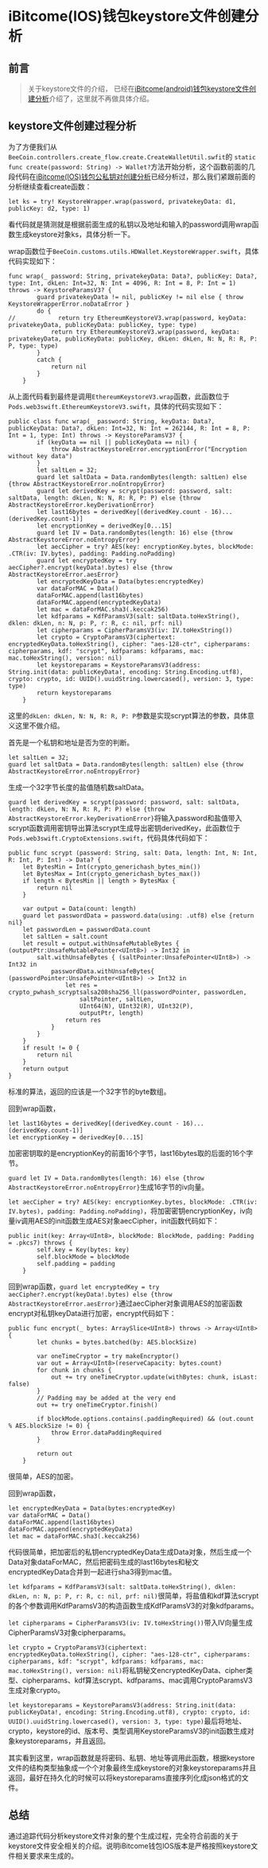 # iBitcome(IOS)钱包keystore文件创建分析


## 前言

>关于keystore文件的介绍， 已经在[iBitcome(android)钱包keystore文件创建分析](./iBitcome\(android\)钱包keystore文件创建分析.md)介绍了，这里就不再做具体介绍。


## keystore文件创建过程分析

为了方便我们从`BeeCoin.controllers.create_flow.create.CreateWalletUtil.swfit`的 `static func create(password: String) -> Wallet?`方法开始分析，这个函数前面的几段代码在[iBitcome(IOS)钱包公私钥对创建分析](./iBitcome\(IOS\)钱包公私钥对创建分析.md)已经分析过，那么我们紧跟前面的分析继续查看create函数：

```
let ks = try! KeystoreWrapper.wrap(password, privatekeyData: d1, publicKey: d2, type: 1)
```
看代码就是猜测就是根据前面生成的私钥以及地址和输入的password调用wrap函数生成keystore对象ks，具体分析一下。

wrap函数位于`BeeCoin.customs.utils.HDWallet.KeystoreWrapper.swift`，具体代码实现如下：

```
func wrap(_ password: String, privatekeyData: Data?, publicKey: Data?, type: Int, dkLen: Int=32, N: Int = 4096, R: Int = 8, P: Int = 1) throws -> KeystoreParamsV3? {
        guard privatekeyData != nil, publicKey != nil else { throw KeystoreWrapperError.noDataError }
        do {
//            return try EthereumKeystoreV3.wrap(password, keyData: privatekeyData, publicKeyData: publicKey, type: type)
            return try EthereumKeystoreV3.wrap(password, keyData: privatekeyData, publicKeyData: publicKey, dkLen: dkLen, N: N, R: R, P: P, type: type)
        }
        catch {
            return nil
        }
    }
```
从上面代码看到最终是调用`EthereumKeystoreV3.wrap`函数，此函数位于`Pods.web3swift.EthereumKeystoreV3.swift`，具体的代码实现如下：

```
public class func wrap(_ password: String, keyData: Data?, publicKeyData: Data?, dkLen: Int=32, N: Int = 262144, R: Int = 8, P: Int = 1, type: Int) throws -> KeystoreParamsV3? {
        if (keyData == nil || publicKeyData == nil) {
            throw AbstractKeystoreError.encryptionError("Encryption without key data")
        }
        let saltLen = 32;
        guard let saltData = Data.randomBytes(length: saltLen) else {throw AbstractKeystoreError.noEntropyError}
        guard let derivedKey = scrypt(password: password, salt: saltData, length: dkLen, N: N, R: R, P: P) else {throw AbstractKeystoreError.keyDerivationError}
        let last16bytes = derivedKey[(derivedKey.count - 16)...(derivedKey.count-1)]
        let encryptionKey = derivedKey[0...15]
        guard let IV = Data.randomBytes(length: 16) else {throw AbstractKeystoreError.noEntropyError}
        let aecCipher = try? AES(key: encryptionKey.bytes, blockMode: .CTR(iv: IV.bytes), padding: Padding.noPadding)
        guard let encryptedKey = try aecCipher?.encrypt(keyData!.bytes) else {throw AbstractKeystoreError.aesError}
        let encryptedKeyData = Data(bytes:encryptedKey)
        var dataForMAC = Data()
        dataForMAC.append(last16bytes)
        dataForMAC.append(encryptedKeyData)
        let mac = dataForMAC.sha3(.keccak256)
        let kdfparams = KdfParamsV3(salt: saltData.toHexString(), dklen: dkLen, n: N, p: P, r: R, c: nil, prf: nil)
        let cipherparams = CipherParamsV3(iv: IV.toHexString())
        let crypto = CryptoParamsV3(ciphertext: encryptedKeyData.toHexString(), cipher: "aes-128-ctr", cipherparams: cipherparams, kdf: "scrypt", kdfparams: kdfparams, mac: mac.toHexString(), version: nil)
        let keystoreparams = KeystoreParamsV3(address: String.init(data: publicKeyData!, encoding: String.Encoding.utf8), crypto: crypto, id: UUID().uuidString.lowercased(), version: 3, type: type)
        return keystoreparams
    }
```
这里的`dkLen: dkLen, N: N, R: R, P: P`参数是实现scrypt算法的参数，具体意义这里不做介绍。

首先是一个私钥和地址是否为空的判断。

```
let saltLen = 32;
guard let saltData = Data.randomBytes(length: saltLen) else {throw AbstractKeystoreError.noEntropyError}
```
生成一个32字节长度的盐值随机数saltData。

`guard let derivedKey = scrypt(password: password, salt: saltData, length: dkLen, N: N, R: R, P: P) else {throw AbstractKeystoreError.keyDerivationError}`将输入password和盐值带入scrypt函数调用密钥导出算法scrypt生成导出密钥derivedKey，此函数位于`Pods.web3swift.CryptoExtensions.swift`，代码具体代码如下：

```
public func scrypt (password: String, salt: Data, length: Int, N: Int, R: Int, P: Int) -> Data? {
    let BytesMin = Int(crypto_generichash_bytes_min())
    let BytesMax = Int(crypto_generichash_bytes_max())
    if length < BytesMin || length > BytesMax {
        return nil
    }
    
    var output = Data(count: length)
    guard let passwordData = password.data(using: .utf8) else {return nil}
    let passwordLen = passwordData.count
    let saltLen = salt.count
    let result = output.withUnsafeMutableBytes { (outputPtr:UnsafeMutablePointer<UInt8>) -> Int32 in
        salt.withUnsafeBytes { (saltPointer:UnsafePointer<UInt8>) -> Int32 in
            passwordData.withUnsafeBytes{ (passwordPointer:UnsafePointer<UInt8>) -> Int32 in
                let res = crypto_pwhash_scryptsalsa208sha256_ll(passwordPointer, passwordLen,
                    saltPointer, saltLen,
                    UInt64(N), UInt32(R), UInt32(P),
                    outputPtr, length)
                return res
            }
        }
    }
    if result != 0 {
        return nil
    }
    return output
}

```
标准的算法，返回的应该是一个32字节的byte数组。

回到wrap函数，

```
let last16bytes = derivedKey[(derivedKey.count - 16)...(derivedKey.count-1)]
let encryptionKey = derivedKey[0...15]
```

加密密钥取的是encryptionKey的前面16个字节，last16bytes取的后面的16个字节。

`guard let IV = Data.randomBytes(length: 16) else {throw AbstractKeystoreError.noEntropyError}`生成16字节的iv向量。

`let aecCipher = try? AES(key: encryptionKey.bytes, blockMode: .CTR(iv: IV.bytes), padding: Padding.noPadding)`，将加密密钥encryptionKey，iv向量iv调用AES的init函数生成AES对象aecCipher，init函数代码如下：
```
public init(key: Array<UInt8>, blockMode: BlockMode, padding: Padding = .pkcs7) throws {
        self.key = Key(bytes: key)
        self.blockMode = blockMode
        self.padding = padding
    }
```
回到wrap函数，`guard let encryptedKey = try aecCipher?.encrypt(keyData!.bytes) else {throw AbstractKeystoreError.aesError}`通过aecCipher对象调用AES的加密函数encrypt对私钥keyData进行加密，encrypt代码如下：

```
public func encrypt(_ bytes: ArraySlice<UInt8>) throws -> Array<UInt8> {
        let chunks = bytes.batched(by: AES.blockSize)

        var oneTimeCryptor = try makeEncryptor()
        var out = Array<UInt8>(reserveCapacity: bytes.count)
        for chunk in chunks {
            out += try oneTimeCryptor.update(withBytes: chunk, isLast: false)
        }
        // Padding may be added at the very end
        out += try oneTimeCryptor.finish()

        if blockMode.options.contains(.paddingRequired) && (out.count % AES.blockSize != 0) {
            throw Error.dataPaddingRequired
        }

        return out
    }
```
很简单，AES的加密。

回到wrap函数，

```
let encryptedKeyData = Data(bytes:encryptedKey)
var dataForMAC = Data()
dataForMAC.append(last16bytes)
dataForMAC.append(encryptedKeyData)
let mac = dataForMAC.sha3(.keccak256)
```
代码很简单，把加密后的私钥encryptedKeyData生成Data对象，然后生成一个Data对象dataForMAC，然后把密码生成的last16bytes和秘文encryptedKeyData合并到一起进行sha3得到mac值。

`let kdfparams = KdfParamsV3(salt: saltData.toHexString(), dklen: dkLen, n: N, p: P, r: R, c: nil, prf: nil)`很简单，将盐值和kdf算法scrypt的各个参数调用KdfParamsV3的构造函数生成KdfParamsV3的对象kdfparams。

`let cipherparams = CipherParamsV3(iv: IV.toHexString())`带入IV向量生成CipherParamsV3对象cipherparams。

`let crypto = CryptoParamsV3(ciphertext: encryptedKeyData.toHexString(), cipher: "aes-128-ctr", cipherparams: cipherparams, kdf: "scrypt", kdfparams: kdfparams, mac: mac.toHexString(), version: nil)`将私钥秘文encryptedKeyData、cipher类型、cipherparams、kdf算法scrypt、kdfparams、mac调用CryptoParamsV3生成对象crypto。

`let keystoreparams = KeystoreParamsV3(address: String.init(data: publicKeyData!, encoding: String.Encoding.utf8), crypto: crypto, id: UUID().uuidString.lowercased(), version: 3, type: type)`最后将地址、crypto，keystore的id、版本号、类型调用KeystoreParamsV3的init函数生成对象keystoreparams，并且返回。

其实看到这里，wrap函数就是将密码、私钥、地址等调用此函数，根据keystore文件的结构类型抽象成一个个对象最终生成keystore的对象keystoreparams并且返回，最好在持久化的时候可以将keystoreparams直接序列化成json格式的文件。


## 总结

通过追踪代码分析keystore文件对象的整个生成过程，完全符合前面的关于keystore文件安全相关的介绍。说明iBitcome钱包IOS版本是严格按照keystore文件相关要求来生成的。







    


















